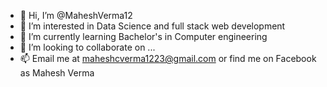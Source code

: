 - 👋 Hi, I’m @MaheshVerma12
- 👀 I’m interested in Data Science and full stack web development
- 🌱 I’m currently learning Bachelor's in Computer engineering
- 💞️ I’m looking to collaborate on ...
- 📫 Email me at maheshcverma1223@gmail.com or find me on Facebook as Mahesh Verma

<!---
MaheshVerma12/MaheshVerma12 is a ✨ special ✨ repository because its `README.md` (this file) appears on your GitHub profile.
You can click the Preview link to take a look at your changes.
--->

